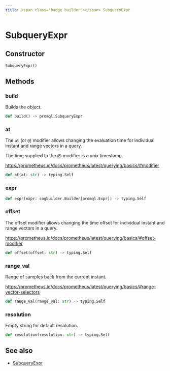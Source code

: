 ```yaml
---
title: <span class="badge builder"></span> SubqueryExpr
---
```

# <span class="badge builder"></span> SubqueryExpr

## Constructor

```python
SubqueryExpr()
```
## Methods

### <span class="badge object-method"></span> build

Builds the object.

```python
def build() -> promql.SubqueryExpr
```

### <span class="badge object-method"></span> at

The `at` (or `@`) modifier allows changing the evaluation time for individual instant and range vectors in a query.

The time supplied to the @ modifier is a unix timestamp.

https://prometheus.io/docs/prometheus/latest/querying/basics/#modifier

```python
def at(at: str) -> typing.Self
```

### <span class="badge object-method"></span> expr

```python
def expr(expr: cogbuilder.Builder[promql.Expr]) -> typing.Self
```

### <span class="badge object-method"></span> offset

The offset modifier allows changing the time offset for individual instant and range vectors in a query.

https://prometheus.io/docs/prometheus/latest/querying/basics/#offset-modifier

```python
def offset(offset: str) -> typing.Self
```

### <span class="badge object-method"></span> range_val

Range of samples back from the current instant.

https://prometheus.io/docs/prometheus/latest/querying/basics/#range-vector-selectors

```python
def range_val(range_val: str) -> typing.Self
```

### <span class="badge object-method"></span> resolution

Empty string for default resolution.

```python
def resolution(resolution: str) -> typing.Self
```

## See also

 * <span class="badge object-type-class"></span> [SubqueryExpr](./object-SubqueryExpr.md)
